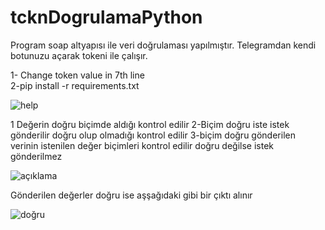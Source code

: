 # tcknDogrulamaPython

Program soap altyapısı ile veri doğrulaması yapılmıştır. 
Telegramdan kendi botunuzu açarak tokeni ile çalışır.

1- Change token value in 7th line <br>
2-pip install -r requirements.txt




![help](https://user-images.githubusercontent.com/67613229/232505190-3a71e81f-2c42-42c6-9646-c845071dea2f.png)



1 Değerin doğru biçimde aldığı kontrol edilir
2-Biçim doğru iste istek gönderilir doğru olup olmadığı kontrol edilir
3-biçim doğru gönderilen verinin istenilen değer biçimleri kontrol edilir doğru değilse istek gönderilmez
 
![açıklama](https://user-images.githubusercontent.com/67613229/232505267-d83cbef6-a024-4550-91f1-f9243a1beef6.png)


Gönderilen değerler doğru ise aşşağıdaki gibi bir çıktı alınır 

![doğru](https://user-images.githubusercontent.com/67613229/232505873-389954fa-b0e5-43a1-9ce2-a9e5eee24425.png)
